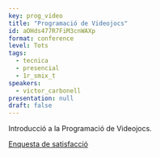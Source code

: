 ```yaml
---
key: prog_video
title: "Programació de Videojocs"
id: aOHds477R7FiM3cnWAXp
format: conference
level: Tots
tags:
  - tecnica
  - presencial
  - 1r_smix_t
speakers:
  - victor_carbonell
presentation: null
draft: false
---
```


Introducció a la Programació de Videojocs.

[Enquesta de satisfacció](https://docs.google.com/forms/d/e/1FAIpQLSeIkq__DRJiTfIX-Jqoq0jqWW1cWDqQ7aVl4BmVLrzwqg2cKA/viewform?usp=sf_link)